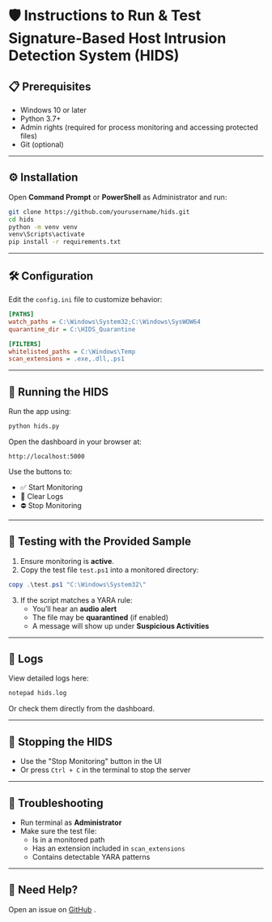 # 🛡️ Instructions to Run & Test Signature-Based Host Intrusion Detection System (HIDS)

## 📋 Prerequisites

- Windows 10 or later
- Python 3.7+
- Admin rights (required for process monitoring and accessing protected files)
- Git (optional)

---

## ⚙️ Installation

Open **Command Prompt** or **PowerShell** as Administrator and run:

```bash
git clone https://github.com/yourusername/hids.git
cd hids
python -m venv venv
venv\Scripts\activate
pip install -r requirements.txt
```

---

## 🛠️ Configuration

Edit the `config.ini` file to customize behavior:

```ini
[PATHS]
watch_paths = C:\Windows\System32;C:\Windows\SysWOW64
quarantine_dir = C:\HIDS_Quarantine

[FILTERS]
whitelisted_paths = C:\Windows\Temp
scan_extensions = .exe,.dll,.ps1
```

---

## 🚀 Running the HIDS

Run the app using:

```bash
python hids.py
```

Open the dashboard in your browser at:

```
http://localhost:5000
```

Use the buttons to:
- ✅ Start Monitoring
- 🔄 Clear Logs
- ⛔ Stop Monitoring

---

## 🧪 Testing with the Provided Sample

1. Ensure monitoring is **active**.
2. Copy the test file `test.ps1` into a monitored directory:

```powershell
copy .\test.ps1 "C:\Windows\System32\"
```

3. If the script matches a YARA rule:
   - You’ll hear an **audio alert**
   - The file may be **quarantined** (if enabled)
   - A message will show up under **Suspicious Activities**

---

## 📜 Logs

View detailed logs here:

```bash
notepad hids.log
```

Or check them directly from the dashboard.

---

## 🛑 Stopping the HIDS

- Use the "Stop Monitoring" button in the UI
- Or press `Ctrl + C` in the terminal to stop the server

---

## 🧯 Troubleshooting

- Run terminal as **Administrator**
- Make sure the test file:
  - Is in a monitored path
  - Has an extension included in `scan_extensions`
  - Contains detectable YARA patterns

---

## 🙋 Need Help?

Open an issue on [GitHub](https://github.com/DivyanshuTewari/hids/issues) .
